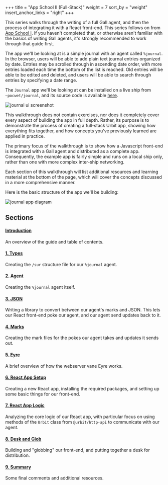 +++
title = "App School II (Full-Stack)"
weight = 7
sort_by = "weight"
insert_anchor_links = "right"
+++

This series walks through the writing of a full Gall agent, and then the process of integrating it with a React front-end. This series follows on from [App School I](/courses/app-school). If you haven't completed that, or otherwise aren't familiar with the basics of writing Gall agents, it's strongly recommended to work through that guide first.

The app we'll be looking at is a simple journal with an agent called `%journal`. In the browser, users will be able to add plain text journal entries organized by date. Entries may be scrolled through in ascending date order, with more entries loaded each time the bottom of the list is reached. Old entries will be able to be edited and deleted, and users will be able to search through entries by specifying a date range.

The `Journal` app we'll be looking at can be installed on a live ship from `~pocwet/journal`, and its source code is available [here](https://github.com/urbit/docs-examples/tree/main/journal-app).

![journal ui screenshot](https://media.urbit.org/guides/core/app-school-full-stack-guide/entries.png)

This walkthrough does not contain exercises, nor does it completely cover every aspect of building the app in full depth. Rather, its purpose is to demonstrate the process of creating a full-stack Urbit app, showing how everything fits together, and how concepts you've previously learned are applied in practice.

The primary focus of the walkthrough is to show how a Javascript front-end is integrated with a Gall agent and distributed as a complete app. Consequently, the example app is fairly simple and runs on a local ship only, rather than one with more complex inter-ship networking.

Each section of this walkthrough will list additional resources and learning material at the bottom of the page, which will cover the concepts discussed in a more comprehensive manner.

Here is the basic structure of the app we'll be building:

![journal app diagram](https://media.urbit.org/guides/core/app-school-full-stack-guide/journal-app-diagram.svg)

## Sections

#### [Introduction](/courses/app-school-full-stack)

An overview of the guide and table of contents.

#### [1. Types](/courses/app-school-full-stack/1-types)

Creating the `/sur` structure file for our `%journal` agent.

#### [2. Agent](/courses/app-school-full-stack/2-agent)

Creating the `%journal` agent itself.

#### [3. JSON](/courses/app-school-full-stack/3-json)

Writing a library to convert between our agent's marks and JSON. This lets our React front-end poke our agent, and our agent send updates back to it.

#### [4. Marks](/courses/app-school-full-stack/4-marks)

Creating the mark files for the pokes our agent takes and updates it sends out.

#### [5. Eyre](/courses/app-school-full-stack/5-eyre)

A brief overview of how the webserver vane Eyre works.

#### [6. React App Setup](/courses/app-school-full-stack/6-react-setup)

Creating a new React app, installing the required packages, and setting up some basic things for our front-end.

#### [7. React App Logic](/courses/app-school-full-stack/7-app-logic)

Analyzing the core logic of our React app, with particular focus on using methods of the `Urbit` class from `@urbit/http-api` to communicate with our agent.

#### [8. Desk and Glob](/courses/app-school-full-stack/8-desk)

Building and "globbing" our front-end, and putting together a desk for distribution.

#### [9. Summary](/courses/app-school-full-stack/9-final)

Some final comments and additional resources.
